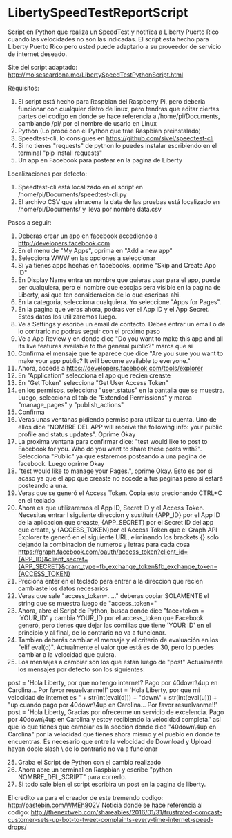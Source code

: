 # LibertySpeedTestReportScript
Script en Python que realiza un SpeedTest y notifica a Liberty Puerto Rico cuando las velocidades no son las indicadas. El script esta hecho para Liberty Puerto Rico pero usted puede adaptarlo a su proveedor de servicio de internet deseado.

Site del script adaptado: http://moisescardona.me/LibertySpeedTestPythonScript.html

Requisitos:

1. El script está hecho para Raspbian del Raspberry Pi, pero deberia funcionar con cualquier distro de linux, pero tendras que editar ciertas partes del codigo en donde se hace referencia a /home/pi/Documents, cambiando /pi/ por el nombre de usario en Linux
2. Python (Lo probé con el Python que trae Raspbian preinstalado)
3. Speedtest-cli, lo consigues en https://github.com/sivel/speedtest-cli
4. Si no tienes "requests" de python lo puedes instalar escribiendo en el terminal "pip install requests"
5. Un app en Facebook para postear en la pagina de Liberty

Localizaciones por defecto:

1. Speedtest-cli está localizado en el script en /home/pi/Documents/speedtest-cli.py
2. El archivo CSV que almacena la data de las pruebas está localizado en /home/pi/Documents/ y lleva por nombre data.csv

Pasos a seguir:

1. Deberas crear un app en facebook accediendo a http://developers.facebook.com
2. En el menu de "My Apps", oprima en "Add a new app"
3. Selecciona WWW en las opciones a seleccionar
4. Si ya tienes apps hechas en facebooks, oprime "Skip and Create App ID"
5. En Display Name entra un nombre que quieras usar para el app, puede ser cualquiera, pero el nombre que escojas sera visible en la pagina de Liberty, asi que ten consideracion de lo que escribas ahi.
6. En la categoria, selecciona cualquiera. Yo seleccione "Apps for Pages".
7. En la pagina que veras ahora, podras ver el App ID y el App Secret. Estos datos los utilizaremos luego.
8. Ve a Settings y escribe un email de contacto. Debes entrar un email o de lo contrario no podras seguir con el proximo paso
9. Ve a App Review y en donde dice "Do you want to make this app and all its live features available to the general public?" marca que sí
10. Confirma el mensaje que te aparece que dice "Are you sure you want to make your app public? It will become available to everyone."
11. Ahora, accede a https://developers.facebook.com/tools/explorer
12. En "Application" selecciona el app que recien creaste
13. En "Get Token" selecciona "Get User Access Token"
14. en los permisos, selecciona "user_status" en la pantalla que se muestra. Luego, selecciona el tab de "Extended Permissions" y marca "manage_pages" y "publish_actions"
15. Confirma
16. Veras unas ventanas pidiendo permiso para utilizar tu cuenta. Uno de ellos dice "NOMBRE DEL APP will receive the following info: your public profile and status updates". Oprime Okay
17. La proxima ventana para confirmar dice: "test would like to post to Facebook for you. Who do you want to share these posts with?". Selecciona "Public" ya que estaremos posteando a una pagina de facebook. Luego oprime Okay
18. "test would like to manage your Pages.", oprime Okay. Esto es por si acaso ya que el app que creaste no accede a tus paginas pero sí estará posteando a una.
19. Veras que se generó el Access Token. Copia esto precionando CTRL+C en el teclado
20. Ahora es que utilizaremos el App ID, Secret ID y el Access Token. Necesitas entrar l siguiente direccion y sustituir {APP_ID} por el App ID de la aplicacion que creaste, {APP_SECRET} por el Secret ID del app que create, y {ACCESS_TOKEN}por el Access Token que el Graph API Explorer te generó en el siguiente URL, eliminando los brackets {} solo dejando la combinacion de numeros y letras para cada cosa
https://graph.facebook.com/oauth/access_token?client_id={APP_ID}&client_secret={APP_SECRET}&grant_type=fb_exchange_token&fb_exchange_token={ACCESS_TOKEN}
21. Preciona enter en el teclado para entrar a la direccion que recien cambiaste los datos necesarios
22. Veras que sale "access_token=....." deberas copiar SOLAMENTE el string que se muestra luego de "access_token="
22. Ahora, abre el Script de Python, busca donde dice "face=token = 'YOUR_ID' y cambia YOUR_ID por el access_token que Facebook generó, pero tienes que dejar las comillas que tiene 'YOUR ID' en el principio y al final, de lo contrario no va a funcionar.
23. Tambien deberás cambiar el mensaje y el criterio de evaluación en los "elif eval(d)". Actualmente el valor que está es de 30, pero lo puedes cambiar a la velocidad que quiera.
24. Los mensajes a cambiar son los que estan luego de "post" Actualmente los mensajes por defecto son los siguientes:

post = 'Hola Liberty, por que no tengo internet? Pago por 40down\\4up en Carolina... Por favor resuelvanme!!'
post = 'Hola Liberty, por que mi velocidad de internet es " + str(int(eval(d))) + "down\\" + str(int(eval(u))) + "up cuando pago por 40down\\4up en Carolina... Por favor resuelvanme!!'
post = 'Hola Liberty, Gracias por ofrecerme un servicio de excelencia. Pago por 40down\\4up en Carolina y estoy recibiendo la velocidad completa.'
asi que lo que tienes que cambiar es la seccion donde dice "40down\\4up en Carolina" por la velocidad que tienes ahora mismo y el pueblo en donde te encuentras. Es necesario que entre la velocidad de Download y Upload hayan doble slash \\ de lo contrario no va a funcionar

25. Graba el Script de Python con el cambio realizado
26. Ahora abre un terminal en Raspbian y escribe "python NOMBRE_DEL_SCRIPT" para correrlo.
27. Si todo sale bien el script escribira un post en la pagina de liberty.


El credito va para el creador de este tremendo codigo: http://pastebin.com/WMEh802V
Noticia donde se hace referencia al codigo: http://thenextweb.com/shareables/2016/01/31/frustrated-comcast-customer-sets-up-bot-to-tweet-complaints-every-time-internet-speed-drops/
